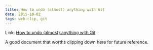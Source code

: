 ```yaml
---
title: How to undo (almost) anything with Git
date: 2015-10-02
tags: web-clip, git
---
```


Link: [How to undo (almost) anything with Git](https://github.com/blog/2019-how-to-undo-almost-anything-with-git)

A good document that worths clipping down here for future reference.
